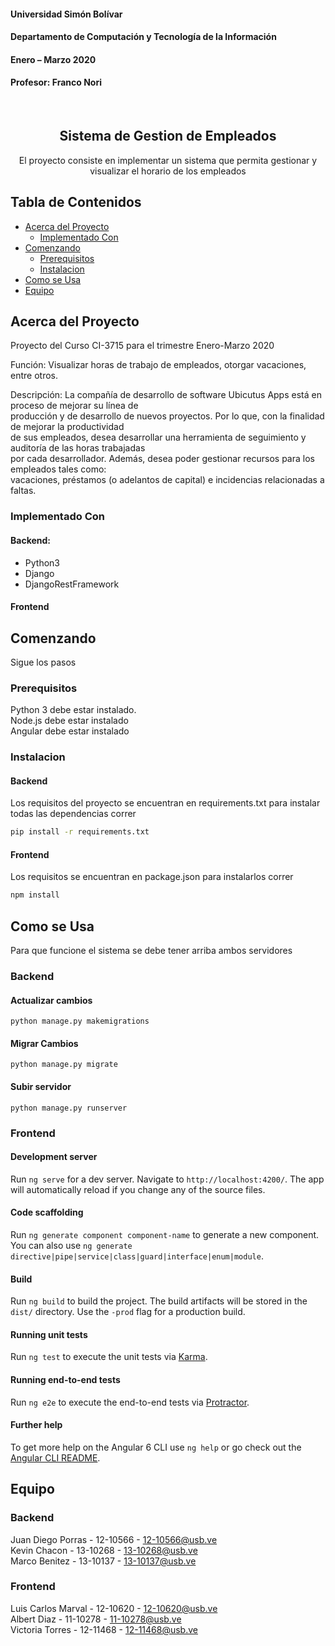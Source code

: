 #### Universidad Simón Bolívar
#### Departamento de Computación y Tecnología de la Información
#### Enero – Marzo 2020
#### Profesor: Franco Nori

<!-- PROJECT LOGO -->
<br />
<p align="center">

  <h2 align="center">Sistema de Gestion de Empleados</h2>

  <p align="center">
	El proyecto consiste en implementar un sistema que permita gestionar y visualizar el horario de los empleados
  </p>
</p>



<!-- TABLE OF CONTENTS -->
## Tabla de Contenidos

* [Acerca del Proyecto](#acerca-del-proyecto)
  * [Implementado Con](#implementado-con)
* [Comenzando](#comenzando)
  * [Prerequisitos](#prerequisitos)
  * [Instalacion](#instalacion)
* [Como se Usa](#como-se-usa)
* [Equipo](#Equipo)



<!-- Acerca del Proyecto -->
## Acerca del Proyecto

  Proyecto del Curso CI-3715 para el trimestre Enero-Marzo 2020

  Función: Visualizar horas de trabajo de empleados, otorgar vacaciones, entre otros.

  Descripción: La compañía de desarrollo de software Ubicutus Apps está en proceso de mejorar su línea de <br>
    producción y de desarrollo de nuevos proyectos. Por lo que, con la finalidad de mejorar la productividad <br>
    de sus empleados, desea desarrollar una herramienta de seguimiento y auditoría de las horas trabajadas <br>
    por cada desarrollador. Además, desea poder gestionar recursos para los empleados tales como: <br>
    vacaciones, préstamos (o adelantos de capital) e incidencias relacionadas a faltas. <br>


### Implementado Con

#### Backend:

* Python3
* Django
* DjangoRestFramework

#### Frontend


## Comenzando

  Sigue los pasos

### Prerequisitos

Python 3 debe estar instalado. <br>
Node.js debe estar instalado <br>
Angular debe estar instalado <br>

### Instalacion
 
#### Backend

Los requisitos del proyecto se encuentran en requirements.txt
para instalar todas las dependencias correr

```sh
pip install -r requirements.txt
```

#### Frontend

Los requisitos se encuentran en package.json
para instalarlos correr

```sh
npm install
```

<!-- USAGE EXAMPLES -->
## Como se Usa

Para que funcione el sistema se debe tener arriba ambos servidores

### Backend

#### Actualizar cambios
`python manage.py makemigrations`

#### Migrar Cambios
`python manage.py migrate`

#### Subir servidor
`python manage.py runserver`

### Frontend

#### Development server

Run `ng serve` for a dev server. Navigate to `http://localhost:4200/`. The app will automatically reload if you change any of the source files.

#### Code scaffolding

Run `ng generate component component-name` to generate a new component. You can also use `ng generate directive|pipe|service|class|guard|interface|enum|module`.

#### Build

Run `ng build` to build the project. The build artifacts will be stored in the `dist/` directory. Use the `-prod` flag for a production build.

#### Running unit tests

Run `ng test` to execute the unit tests via [Karma](https://karma-runner.github.io).

#### Running end-to-end tests

Run `ng e2e` to execute the end-to-end tests via [Protractor](http://www.protractortest.org/).

#### Further help

To get more help on the Angular 6 CLI use `ng help` or go check out the [Angular CLI README](https://github.com/angular/angular-cli/blob/master/README.md).

<!-- CONTACT -->
## Equipo

### Backend

Juan Diego Porras - 12-10566 - 12-10566@usb.ve <br>
Kevin Chacon - 13-10268 - 13-10268@usb.ve <br>
Marco Benitez - 13-10137 - 13-10137@usb.ve <br>

### Frontend

Luis Carlos Marval - 12-10620 - 12-10620@usb.ve  <br>
Albert Diaz - 11-10278 - 11-10278@usb.ve <br>
Victoria Torres - 12-11468 - 12-11468@usb.ve <br>
